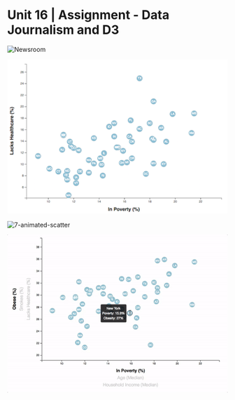 # Unit 16 | Assignment - Data Journalism and D3

![Newsroom](https://media.giphy.com/media/v2xIous7mnEYg/giphy.gif)



![4-scatter](Images/4-scatter.jpg)




![7-animated-scatter](Images/7-animated-scatter.gif)



![8-tooltip](Images/8-tooltip.gif)

